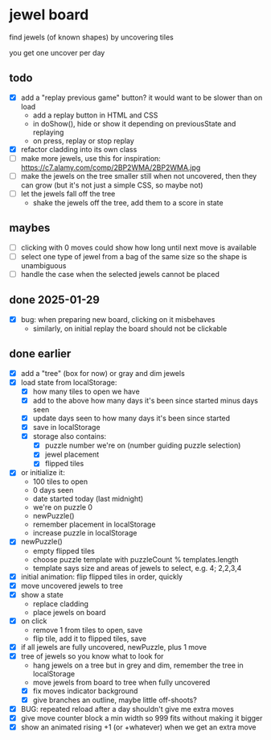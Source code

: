 # jewel board

find jewels (of known shapes) by uncovering tiles

you get one uncover per day

## todo

- [x] add a "replay previous game" button? it would want to be slower than on load
  - add a replay button in HTML and CSS
  - in doShow(), hide or show it depending on previousState and replaying
  - on press, replay or stop replay
- [x] refactor cladding into its own class
- [ ] make more jewels, use this for inspiration: https://c7.alamy.com/comp/2BP2WMA/2BP2WMA.jpg
- [ ] make the jewels on the tree smaller still when not uncovered, then they can grow (but it's not
      just a simple CSS, so maybe not)
- [ ] let the jewels fall off the tree
  - shake the jewels off the tree, add them to a score in state

## maybes

- [ ] clicking with 0 moves could show how long until next move is available
- [ ] select one type of jewel from a bag of the same size so the shape is unambiguous
- [ ] handle the case when the selected jewels cannot be placed

## done 2025-01-29

- [x] bug: when preparing new board, clicking on it misbehaves
  - similarly, on initial replay the board should not be clickable

## done earlier

- [x] add a "tree" (box for now) or gray and dim jewels
- [x] load state from localStorage:
  - [x] how many tiles to open we have
  - [x] add to the above how many days it's been since started minus days seen
  - [x] update days seen to how many days it's been since started
  - [x] save in localStorage
  - [x] storage also contains:
    - [x] puzzle number we're on (number guiding puzzle selection)
    - [x] jewel placement
    - [x] flipped tiles
- [x] or initialize it:
  - 100 tiles to open
  - 0 days seen
  - date started today (last midnight)
  - we're on puzzle 0
  - newPuzzle()
  - remember placement in localStorage
  - increase puzzle in localStorage
- [x] newPuzzle()
  - empty flipped tiles
  - choose puzzle template with puzzleCount % templates.length
  - template says size and areas of jewels to select, e.g. 4; 2,2,3,4
- [x] initial animation: flip flipped tiles in order, quickly
- [x] move uncovered jewels to tree
- [x] show a state
  - replace cladding
  - place jewels on board
- [x] on click
  - remove 1 from tiles to open, save
  - flip tile, add it to flipped tiles, save
- [x] if all jewels are fully uncovered, newPuzzle, plus 1 move
- [x] tree of jewels so you know what to look for
  - hang jewels on a tree but in grey and dim, remember the tree in localStorage
  - move jewels from board to tree when fully uncovered
  - [x] fix moves indicator background
  - [x] give branches an outline, maybe little off-shoots?
- [x] BUG: repeated reload after a day shouldn't give me extra moves
- [x] give move counter block a min width so 999 fits without making it bigger
- [x] show an animated rising +1 (or +whatever) when we get an extra move

